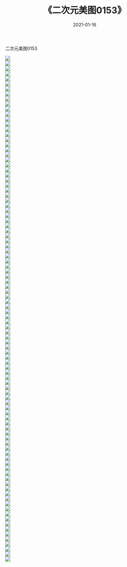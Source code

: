 ﻿---
layout: post
title:  《二次元美图0153》
date:   2021-01-16
img: http://imgx.orgx.ga/二次元/2021/二次元美图0153/000.jpg
categories: [美女, 清纯, 唯美]
---

二次元美图0153

 ![](http://imgx.orgx.ga/二次元/2021/二次元美图0153/001.jpg) <br>![](http://imgx.orgx.ga/二次元/2021/二次元美图0153/002.jpg) <br>![](http://imgx.orgx.ga/二次元/2021/二次元美图0153/003.jpg) <br>![](http://imgx.orgx.ga/二次元/2021/二次元美图0153/004.jpg) <br>![](http://imgx.orgx.ga/二次元/2021/二次元美图0153/005.jpg) <br>![](http://imgx.orgx.ga/二次元/2021/二次元美图0153/006.jpg) <br>![](http://imgx.orgx.ga/二次元/2021/二次元美图0153/007.jpg) <br>![](http://imgx.orgx.ga/二次元/2021/二次元美图0153/008.jpg) <br>![](http://imgx.orgx.ga/二次元/2021/二次元美图0153/009.jpg) <br>![](http://imgx.orgx.ga/二次元/2021/二次元美图0153/010.jpg) <br>![](http://imgx.orgx.ga/二次元/2021/二次元美图0153/011.jpg) <br>![](http://imgx.orgx.ga/二次元/2021/二次元美图0153/012.jpg) <br>![](http://imgx.orgx.ga/二次元/2021/二次元美图0153/013.jpg) <br>![](http://imgx.orgx.ga/二次元/2021/二次元美图0153/014.jpg) <br>![](http://imgx.orgx.ga/二次元/2021/二次元美图0153/015.jpg) <br>![](http://imgx.orgx.ga/二次元/2021/二次元美图0153/016.jpg) <br>![](http://imgx.orgx.ga/二次元/2021/二次元美图0153/017.jpg) <br>![](http://imgx.orgx.ga/二次元/2021/二次元美图0153/018.jpg) <br>![](http://imgx.orgx.ga/二次元/2021/二次元美图0153/019.jpg) <br>![](http://imgx.orgx.ga/二次元/2021/二次元美图0153/020.jpg) <br>![](http://imgx.orgx.ga/二次元/2021/二次元美图0153/021.jpg) <br>![](http://imgx.orgx.ga/二次元/2021/二次元美图0153/022.jpg) <br>![](http://imgx.orgx.ga/二次元/2021/二次元美图0153/023.jpg) <br>![](http://imgx.orgx.ga/二次元/2021/二次元美图0153/024.jpg) <br>![](http://imgx.orgx.ga/二次元/2021/二次元美图0153/025.jpg) <br>![](http://imgx.orgx.ga/二次元/2021/二次元美图0153/026.jpg) <br>![](http://imgx.orgx.ga/二次元/2021/二次元美图0153/027.jpg) <br>![](http://imgx.orgx.ga/二次元/2021/二次元美图0153/028.jpg) <br>![](http://imgx.orgx.ga/二次元/2021/二次元美图0153/029.jpg) <br>![](http://imgx.orgx.ga/二次元/2021/二次元美图0153/030.jpg) <br>![](http://imgx.orgx.ga/二次元/2021/二次元美图0153/031.jpg) <br>![](http://imgx.orgx.ga/二次元/2021/二次元美图0153/032.jpg) <br>![](http://imgx.orgx.ga/二次元/2021/二次元美图0153/033.jpg) <br>![](http://imgx.orgx.ga/二次元/2021/二次元美图0153/034.jpg) <br>![](http://imgx.orgx.ga/二次元/2021/二次元美图0153/035.jpg) <br>![](http://imgx.orgx.ga/二次元/2021/二次元美图0153/036.jpg) <br>![](http://imgx.orgx.ga/二次元/2021/二次元美图0153/037.jpg) <br>![](http://imgx.orgx.ga/二次元/2021/二次元美图0153/038.jpg) <br>![](http://imgx.orgx.ga/二次元/2021/二次元美图0153/039.jpg) <br>![](http://imgx.orgx.ga/二次元/2021/二次元美图0153/040.jpg) <br>![](http://imgx.orgx.ga/二次元/2021/二次元美图0153/041.jpg) <br>![](http://imgx.orgx.ga/二次元/2021/二次元美图0153/042.jpg) <br>![](http://imgx.orgx.ga/二次元/2021/二次元美图0153/043.jpg) <br>![](http://imgx.orgx.ga/二次元/2021/二次元美图0153/044.jpg) <br>![](http://imgx.orgx.ga/二次元/2021/二次元美图0153/045.jpg) <br>![](http://imgx.orgx.ga/二次元/2021/二次元美图0153/046.jpg) <br>![](http://imgx.orgx.ga/二次元/2021/二次元美图0153/047.jpg) <br>![](http://imgx.orgx.ga/二次元/2021/二次元美图0153/048.jpg) <br>![](http://imgx.orgx.ga/二次元/2021/二次元美图0153/049.jpg) <br>![](http://imgx.orgx.ga/二次元/2021/二次元美图0153/050.jpg) <br>![](http://imgx.orgx.ga/二次元/2021/二次元美图0153/051.jpg) <br>![](http://imgx.orgx.ga/二次元/2021/二次元美图0153/052.jpg) <br>![](http://imgx.orgx.ga/二次元/2021/二次元美图0153/053.jpg) <br>![](http://imgx.orgx.ga/二次元/2021/二次元美图0153/054.jpg) <br>![](http://imgx.orgx.ga/二次元/2021/二次元美图0153/055.jpg) <br>![](http://imgx.orgx.ga/二次元/2021/二次元美图0153/056.jpg) <br>![](http://imgx.orgx.ga/二次元/2021/二次元美图0153/057.jpg) <br>![](http://imgx.orgx.ga/二次元/2021/二次元美图0153/058.jpg) <br>![](http://imgx.orgx.ga/二次元/2021/二次元美图0153/059.jpg) <br>![](http://imgx.orgx.ga/二次元/2021/二次元美图0153/060.jpg) <br>![](http://imgx.orgx.ga/二次元/2021/二次元美图0153/061.jpg) <br>![](http://imgx.orgx.ga/二次元/2021/二次元美图0153/062.jpg) <br>![](http://imgx.orgx.ga/二次元/2021/二次元美图0153/063.jpg) <br>![](http://imgx.orgx.ga/二次元/2021/二次元美图0153/064.jpg) <br>![](http://imgx.orgx.ga/二次元/2021/二次元美图0153/065.jpg) <br>![](http://imgx.orgx.ga/二次元/2021/二次元美图0153/066.jpg) <br>![](http://imgx.orgx.ga/二次元/2021/二次元美图0153/067.jpg) <br>![](http://imgx.orgx.ga/二次元/2021/二次元美图0153/068.jpg) <br>![](http://imgx.orgx.ga/二次元/2021/二次元美图0153/069.jpg) <br>![](http://imgx.orgx.ga/二次元/2021/二次元美图0153/070.jpg) <br>![](http://imgx.orgx.ga/二次元/2021/二次元美图0153/071.jpg) <br>![](http://imgx.orgx.ga/二次元/2021/二次元美图0153/072.jpg) <br>![](http://imgx.orgx.ga/二次元/2021/二次元美图0153/073.jpg) <br>![](http://imgx.orgx.ga/二次元/2021/二次元美图0153/074.jpg) <br>![](http://imgx.orgx.ga/二次元/2021/二次元美图0153/075.jpg) <br>![](http://imgx.orgx.ga/二次元/2021/二次元美图0153/076.jpg) <br>![](http://imgx.orgx.ga/二次元/2021/二次元美图0153/077.jpg) <br>![](http://imgx.orgx.ga/二次元/2021/二次元美图0153/078.jpg) <br>![](http://imgx.orgx.ga/二次元/2021/二次元美图0153/079.jpg) <br>![](http://imgx.orgx.ga/二次元/2021/二次元美图0153/080.jpg) <br>![](http://imgx.orgx.ga/二次元/2021/二次元美图0153/081.jpg) <br>![](http://imgx.orgx.ga/二次元/2021/二次元美图0153/082.jpg) <br>![](http://imgx.orgx.ga/二次元/2021/二次元美图0153/083.jpg) <br>![](http://imgx.orgx.ga/二次元/2021/二次元美图0153/084.jpg) <br>![](http://imgx.orgx.ga/二次元/2021/二次元美图0153/085.jpg) <br>![](http://imgx.orgx.ga/二次元/2021/二次元美图0153/086.jpg) <br>![](http://imgx.orgx.ga/二次元/2021/二次元美图0153/087.jpg) <br>![](http://imgx.orgx.ga/二次元/2021/二次元美图0153/088.jpg) <br>![](http://imgx.orgx.ga/二次元/2021/二次元美图0153/089.jpg) <br>![](http://imgx.orgx.ga/二次元/2021/二次元美图0153/090.jpg) <br>![](http://imgx.orgx.ga/二次元/2021/二次元美图0153/091.jpg) <br>![](http://imgx.orgx.ga/二次元/2021/二次元美图0153/092.jpg) <br>![](http://imgx.orgx.ga/二次元/2021/二次元美图0153/093.jpg) <br>![](http://imgx.orgx.ga/二次元/2021/二次元美图0153/094.jpg) <br>![](http://imgx.orgx.ga/二次元/2021/二次元美图0153/095.jpg) <br>![](http://imgx.orgx.ga/二次元/2021/二次元美图0153/096.jpg) <br>![](http://imgx.orgx.ga/二次元/2021/二次元美图0153/097.jpg) <br>![](http://imgx.orgx.ga/二次元/2021/二次元美图0153/098.jpg) <br>![](http://imgx.orgx.ga/二次元/2021/二次元美图0153/099.jpg) <br>![](http://imgx.orgx.ga/二次元/2021/二次元美图0153/100.jpg) <br>